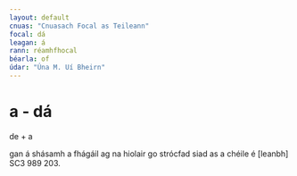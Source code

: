 ```yaml
---
layout: default
cnuas: "Cnuasach Focal as Teileann"
focal: dá
leagan: á
rann: réamhfhocal
béarla: of
údar: "Úna M. Uí Bheirn"
---
```


# a - dá

de + a 

gan á shásamh a fhágáil ag na hiolair go strócfad siad as a
chéile é [leanbh] SC3 989 203.
